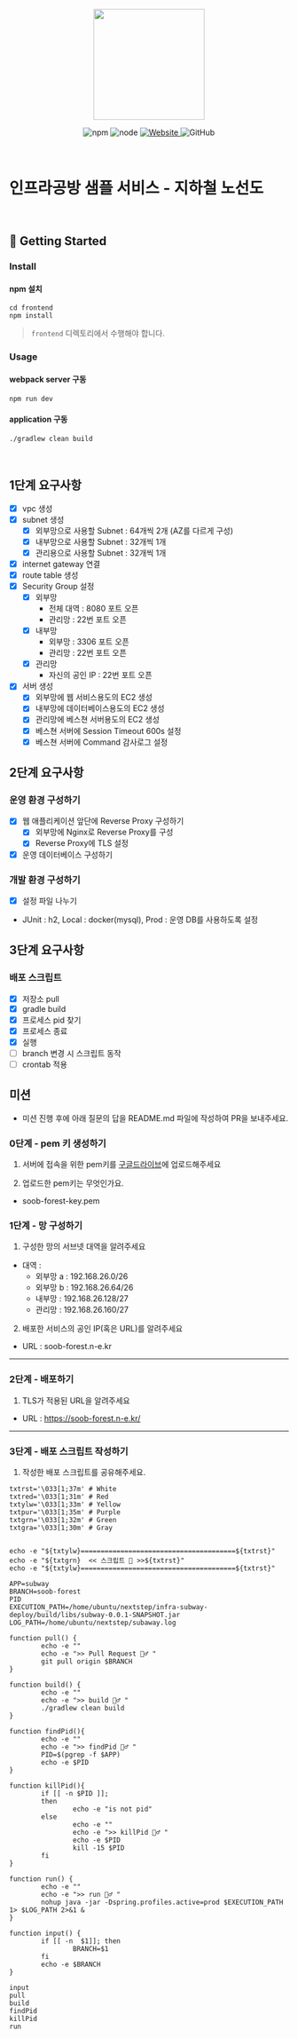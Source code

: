 <p align="center">
    <img width="200px;" src="https://raw.githubusercontent.com/woowacourse/atdd-subway-admin-frontend/master/images/main_logo.png"/>
</p>
<p align="center">
  <img alt="npm" src="https://img.shields.io/badge/npm-%3E%3D%205.5.0-blue">
  <img alt="node" src="https://img.shields.io/badge/node-%3E%3D%209.3.0-blue">
  <a href="https://edu.nextstep.camp/c/R89PYi5H" alt="nextstep atdd">
    <img alt="Website" src="https://img.shields.io/website?url=https%3A%2F%2Fedu.nextstep.camp%2Fc%2FR89PYi5H">
  </a>
  <img alt="GitHub" src="https://img.shields.io/github/license/next-step/atdd-subway-service">
</p>

<br>

# 인프라공방 샘플 서비스 - 지하철 노선도

<br>

## 🚀 Getting Started

### Install

#### npm 설치

```
cd frontend
npm install
```

> `frontend` 디렉토리에서 수행해야 합니다.

### Usage

#### webpack server 구동

```
npm run dev
```

#### application 구동

```
./gradlew clean build
```

<br>

## 1단계 요구사항

- [x] vpc 생성
- [x] subnet 생성
  - [x] 외부망으로 사용할 Subnet : 64개씩 2개 (AZ를 다르게 구성)
  - [x] 내부망으로 사용할 Subnet : 32개씩 1개
  - [x] 관리용으로 사용할 Subnet : 32개씩 1개
- [x] internet gateway 연결
- [x] route table 생성
- [x] Security Group 설정
  - [x] 외부망
    - 전체 대역 : 8080 포트 오픈
    - 관리망 : 22번 포트 오픈
  - [x] 내부망
    - 외부망 : 3306 포트 오픈
    - 관리망 : 22번 포트 오픈
  - [x] 관리망
    - 자신의 공인 IP : 22번 포트 오픈
- [x] 서버 생성
  - [x] 외부망에 웹 서비스용도의 EC2 생성
  - [x] 내부망에 데이터베이스용도의 EC2 생성
  - [x] 관리망에 베스쳔 서버용도의 EC2 생성
  - [x] 베스쳔 서버에 Session Timeout 600s 설정
  - [x] 베스쳔 서버에 Command 감사로그 설정

## 2단계 요구사항

### 운영 환경 구성하기

- [x] 웹 애플리케이션 앞단에 Reverse Proxy 구성하기
  - [x] 외부망에 Nginx로 Reverse Proxy를 구성
  - [x] Reverse Proxy에 TLS 설정
- [x] 운영 데이터베이스 구성하기

### 개발 환경 구성하기

- [x] 설정 파일 나누기
- JUnit : h2, Local : docker(mysql), Prod : 운영 DB를 사용하도록 설정

## 3단계 요구사항

### 배포 스크립트

- [x] 저장소 pull
- [x] gradle build
- [x] 프로세스 pid 찾기
- [x] 프로세스 종료
- [x] 실행
- [ ] branch 변경 시 스크립트 동작
- [ ] crontab 적용

## 미션

- 미션 진행 후에 아래 질문의 답을 README.md 파일에 작성하여 PR을 보내주세요.

### 0단계 - pem 키 생성하기

1. 서버에 접속을 위한 pem키를 [구글드라이브](https://drive.google.com/drive/folders/1dZiCUwNeH1LMglp8dyTqqsL1b2yBnzd1?usp=sharing)에
   업로드해주세요

2. 업로드한 pem키는 무엇인가요.

- soob-forest-key.pem

### 1단계 - 망 구성하기

1. 구성한 망의 서브넷 대역을 알려주세요

- 대역 :
  - 외부망 a : 192.168.26.0/26
  - 외부망 b : 192.168.26.64/26
  - 내부망 : 192.168.26.128/27
  - 관리망 : 192.168.26.160/27

2. 배포한 서비스의 공인 IP(혹은 URL)를 알려주세요

- URL : soob-forest.n-e.kr

---

### 2단계 - 배포하기

1. TLS가 적용된 URL을 알려주세요

- URL : https://soob-forest.n-e.kr/

---

### 3단계 - 배포 스크립트 작성하기

1. 작성한 배포 스크립트를 공유해주세요.

```
txtrst='\033[1;37m' # White
txtred='\033[1;31m' # Red
txtylw='\033[1;33m' # Yellow
txtpur='\033[1;35m' # Purple
txtgrn='\033[1;32m' # Green
txtgra='\033[1;30m' # Gray


echo -e "${txtylw}=======================================${txtrst}"
echo -e "${txtgrn}  << 스크립트 🧐 >>${txtrst}"
echo -e "${txtylw}=======================================${txtrst}"

APP=subway
BRANCH=soob-forest
PID
EXECUTION_PATH=/home/ubuntu/nextstep/infra-subway-deploy/build/libs/subway-0.0.1-SNAPSHOT.jar
LOG_PATH=/home/ubuntu/nextstep/subaway.log

function pull() {
        echo -e ""
        echo -e ">> Pull Request 🏃♂️ "
        git pull origin $BRANCH
}

function build() {
        echo -e ""
        echo -e ">> build 🏃♂️ "
        ./gradlew clean build
}

function findPid(){
        echo -e ""
        echo -e ">> findPid 🏃♂️ "
        PID=$(pgrep -f $APP)
        echo -e $PID
}

function killPid(){
        if [[ -n $PID ]];
        then
                echo -e "is not pid"
        else
                echo -e ""
                echo -e ">> killPid 🏃♂️ "
                echo -e $PID
                kill -15 $PID
        fi
}

function run() {
        echo -e ""
        echo -e ">> run 🏃♂️ "
        nohup java -jar -Dspring.profiles.active=prod $EXECUTION_PATH 1> $LOG_PATH 2>&1 &
}

function input() {
        if [[ -n  $1]]; then
                BRANCH=$1
        fi
        echo -e $BRANCH
}

input
pull
build
findPid
killPid
run

```
